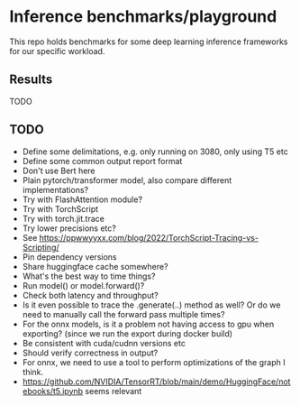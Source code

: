 # Inference benchmarks/playground
This repo holds benchmarks for some deep learning inference frameworks for our specific workload.


## Results
TODO

## TODO
- Define some delimitations, e.g. only running on 3080, only using T5 etc
- Define some common output report format
- Don't use Bert here
- Plain pytorch/transformer model, also compare different implementations?
- Try with FlashAttention module?
- Try with TorchScript
- Try with torch.jit.trace
- Try lower precisions etc?
- See https://ppwwyyxx.com/blog/2022/TorchScript-Tracing-vs-Scripting/
- Pin dependency versions
- Share huggingface cache somewhere?
- What's the best way to time things?
- Run model() or model.forward()?
- Check both latency and throughput?
- Is it even possible to trace the .generate(..) method as well? Or do we need
  to manually call the forward pass multiple times?
- For the onnx models, is it a problem not having access to gpu when exporting?
  (since we run the export during docker build)
- Be consistent with cuda/cudnn versions etc
- Should verify correctness in output?
- For onnx, we need to use a tool to perform optimizations of the graph I think.
- https://github.com/NVIDIA/TensorRT/blob/main/demo/HuggingFace/notebooks/t5.ipynb seems relevant
